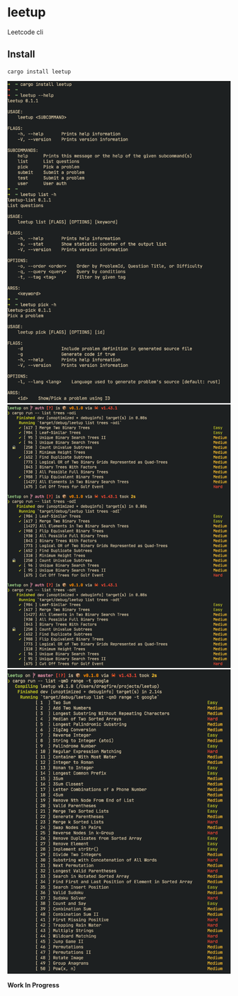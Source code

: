 # leetup
Leetcode cli

## Install
```
cargo install leetup
```

<img src="assets/progress3.png" alt="Leetup" width="600"/>

<img src="assets/progress2.png" alt="Leetup" width="600"/>

<img src="assets/progress1.png" alt="Leetup" width="600"/>

**Work In Progress**
